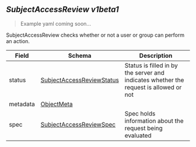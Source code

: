 ## *SubjectAccessReview v1beta1*

> Example yaml coming soon...



SubjectAccessReview checks whether or not a user or group can perform an action.



Field        | Schema     | Description
------------ | ---------- | -----------
status | [SubjectAccessReviewStatus](#subjectaccessreviewstatus-v1beta1) | Status is filled in by the server and indicates whether the request is allowed or not
metadata | [ObjectMeta](#objectmeta-v1) | 
spec | [SubjectAccessReviewSpec](#subjectaccessreviewspec-v1beta1) | Spec holds information about the request being evaluated

